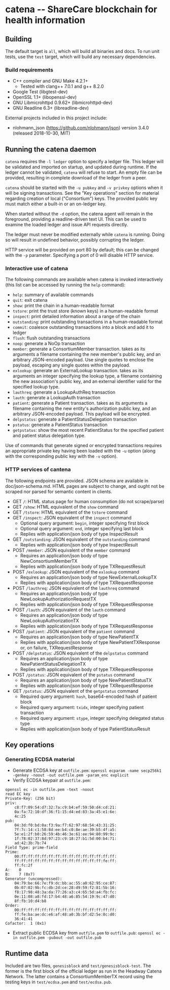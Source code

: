 # catena -- ShareCare blockchain for health information

## Building

The default target is `all`, which will build all binaries and docs. To run
unit tests, use the `test` target, which will build any necessary dependencies.

### Build requirements

* C++ compiler and GNU Make 4.2.1+
    * Tested with clang++ 7.0.1 and g++ 8.2.0
* Google Test (libgtest-dev)
* OpenSSL 1.1+ (libopenssl-dev)
* GNU Libmicrohttpd 0.9.62+ (libmicrohttpd-dev)
* GNU Readline 6.3+ (libreadline-dev)

External projects included in this project include:

* nlohmann\_json (https://github.com/nlohmann/json) version 3.4.0 (released 2018-10-30, MIT)

## Running the catena daemon

`catena` requires the `-l ledger` option to specify a ledger file. This ledger
will be validated and imported on startup, and updated during runtime. If the
ledger cannot be validated, `catena` will refuse to start. An empty file can be
provided, resulting in complete download of the ledger from a peer.

`catena` should be started with the `-u pubkey` and `-v privkey` options when
it will be signing transactions. See the "Key operations" section for material
regarding creation of local ("Consortium") keys. The provided public key must
match either a built-in or an on-ledger key.

When started without the `-d` option, the catena agent will remain in the
foreground, providing a readline-driven text UI. This can be used to examine
the loaded ledger and issue API requests directly.

The ledger must never be modified externally while `catena` is running. Doing
so will result in undefined behavior, possibly corrupting the ledger.

HTTP service will be provided on port 80 by default; this can be changed with
the `-p` parameter. Specifying a port of 0 will disable HTTP service.

### Interactive use of catena

The following commands are available when catena is invoked interactively (this
list can be accessed by running the `help` command):

* `help`: summary of available commands
* `quit`: exit catena
* `show`: print the chain in a human-readable format
* `tstore`: print the trust store (known keys) in a human-readable format
* `inspect`: print detailed information about a range of the chain
* `outstanding`: print outstanding transactions in a human-readable format
* `commit`: coalesce outstanding transactions into a block and add it to ledger
* `flush`: flush outstanding transactions
* `noop`: generate a NoOp transaction
* `member`: generate a ConsortiumMember transaction. takes as its arguments a
filename containing the new member's public key, and an arbitrary JSON-encoded
payload. Use single quotes to enclose the payload, escaping any single quotes
within the payload.
* `exlookup`: generate an ExternalLookup transaction. takes as its arguments
an integer specifying the lookup type, a filename containing the new
association's public key, and an external identifier valid for the specified
lookup type.
* `lauthreq`: generate a LookupAuthReq transaction
* `lauth`: generate a LookupAuth transaction
* `patient`: generate a Patient transaction. takes as its arguments a filename
containing the new entity's authorization public key, and an arbitrary
JSON-encoded payload. This payload will be encrypted.
* `delpstatus`: generate a PatientStatusDelegation transaction
* `pstatus`: generate a PatientStatus transaction
* `getpstatus`: show the most recent PatientStatus for the specified patient
and patient status delegation type.

Use of commands that generate signed or encrypted transactions requires an
appropriate private key having been loaded with the `-u` option (along with
the corresponding public key with the `-v` option).

### HTTP services of cantena

The following endpoints are provided. JSON schema are available in
doc/json-schema.md. HTML pages are subject to change, and ought not be scraped
nor parsed for semantic content in clients.

* GET `/`: HTML status page for human consumption (do not scrape/parse)
* GET `/show`: HTML equivalent of the `show` command
* GET `/tstore`: HTML equivalent of the `tstore` command
* GET `/inspect`: JSON equivalent of the `inspect` command
    * Optional query argument: `begin`, integer specifying first block
    * Optional query argument: `end`, integer specifying last block
    * Replies with application/json body of type InspectResult
* GET `/outstanding`: JSON equivalent of the `outstanding` command
    * Replies with application/json body of type InspectResult
* POST `/member`: JSON equivalent of the `member` command
    * Requires an application/json body of type NewConsortiumMemberTX
    * Replies with application/json body of type TXRequestResult
* POST `/exlookup`: JSON equivalent of the `exlookup` command
    * Requires an application/json body of type NewExternalLookupTX
    * Replies with application/json body of type TXRequestResponse
* POST `/lauthreq`: JSON equivalent of the `lauthreq` command
    * Requires an application/json body of type NewLookupAuthorizationRequestTX
    * Replies with application/json body of type TXRequestResponse
* POST `/lauth`: JSON equivalent of the `lauth` command
    * Requires an application/json body of type NewLookupAuthorizationTX
    * Replies with application/json body of type TXRequestResponse
* POST `/patient`: JSON equivalent of the `patient` command
    * Requires an application/json body of type NewPatientTX
    * Replies with application/json body of type NewPatientTXResponse or, on
failure, TXRequestResponse
* POST `/delpstatus`: JSON equivalent of the `delpstatus` command
    * Requires an application/json body of type NewPatientStatusDelegationTX
    * Replies with application/json body of type TXRequestResponse
* POST `/pstatus`: JSON equivalent of the `pstatus` command
    * Requires an application/json body of type NewPatientStatusTX
    * Replies with application/json body of type TXRequestResponse
* GET `/pstatus`: JSON equivalent of the `getpstatus` command
    * Required query argument: `hash`, base64-encoded hash of patient block
    * Required query argument: `txidx`, integer specifying patient transaction
    * Required query argument: `stype`, integer specifying delegated status type
    * Replies with application/json body of type PatientStatusResult

## Key operations

### Generating ECDSA material

* Generate ECDSA key at `outfile.pem`: `openssl ecparam -name secp256k1 -genkey -noout -out outfile.pem -param_enc explicit`
* Verify ECDSA keypair at `outfile.pem`:
```
openssl ec -in outfile.pem -text -noout
read EC key
Private-Key: (256 bit)
priv:
    c8:f7:09:54:d7:32:7a:c9:b4:ef:59:50:d4:cd:21:
    0a:fa:72:10:df:36:f1:15:d4:ed:83:3a:45:e1:6e:
    4c:25
pub:
    04:3d:f0:bd:0a:f3:9a:f7:62:97:68:54:43:31:25:
    7f:7c:14:c1:58:8d:ee:b4:c0:8e:ae:39:b5:4f:a5:
    5e:e1:2f:b0:26:59:4b:46:3e:61:ee:94:80:99:9c:
    1f:78:02:37:8d:97:23:c9:18:27:b1:5d:00:b4:71:
    ad:42:3b:7b:74
Field Type: prime-field
Prime:
    00:ff:ff:ff:ff:ff:ff:ff:ff:ff:ff:ff:ff:ff:ff:
    ff:ff:ff:ff:ff:ff:ff:ff:ff:ff:ff:ff:ff:fe:ff:
    ff:fc:2f
A:    0
B:    7 (0x7)
Generator (uncompressed):
    04:79:be:66:7e:f9:dc:bb:ac:55:a0:62:95:ce:87:
    0b:07:02:9b:fc:db:2d:ce:28:d9:59:f2:81:5b:16:
    f8:17:98:48:3a:da:77:26:a3:c4:65:5d:a4:fb:fc:
    0e:11:08:a8:fd:17:b4:48:a6:85:54:19:9c:47:d0:
    8f:fb:10:d4:b8
Order:
    00:ff:ff:ff:ff:ff:ff:ff:ff:ff:ff:ff:ff:ff:ff:
    ff:fe:ba:ae:dc:e6:af:48:a0:3b:bf:d2:5e:8c:d0:
    36:41:41
Cofactor:  1 (0x1)
```
* Extract public ECDSA key from `outfile.pem` to `outfile.pub`: `openssl ec -in outfile.pem -pubout -out outfile.pub`

## Runtime data

Included are two files, `genesisblock` and `test/genesisblock-test`. The former
is the first block of the official ledger as run in the Headway Catena Network.
The latter contains a ConsortiumMemberTX record using the testing keys in
`test/ecdsa.pem` and `test/ecdsa.pub`.
